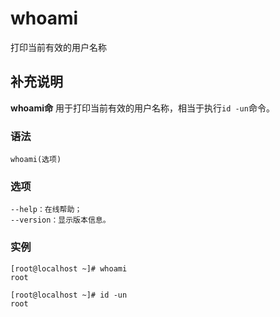 whoami
===

打印当前有效的用户名称

## 补充说明

**whoami命** 用于打印当前有效的用户名称，相当于执行`id -un`命令。

### 语法  

```
whoami(选项)
```

### 选项  

```
--help：在线帮助；
--version：显示版本信息。
```

### 实例  

```
[root@localhost ~]# whoami
root

[root@localhost ~]# id -un
root
```